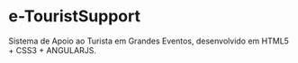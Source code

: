 # e-TouristSupport
Sistema de Apoio ao Turista em Grandes Eventos, desenvolvido em HTML5 + CSS3 + ANGULARJS.

